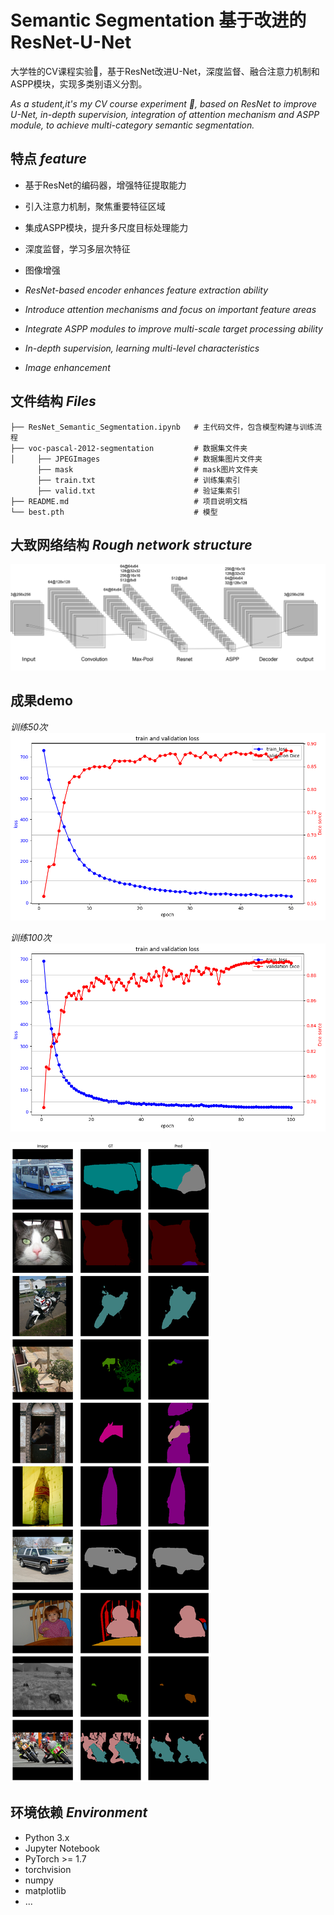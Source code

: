 # Semantic Segmentation 基于改进的ResNet-U-Net

大学牲的CV课程实验🥲，基于ResNet改进U-Net，深度监督、融合注意力机制和ASPP模块，实现多类别语义分割。

*As a student,it's my CV course experiment 🥲, based on ResNet to improve U-Net, in-depth supervision, integration of attention mechanism and ASPP module, to achieve multi-category semantic segmentation.*

## 特点 *feature*

- 基于ResNet的编码器，增强特征提取能力
- 引入注意力机制，聚焦重要特征区域
- 集成ASPP模块，提升多尺度目标处理能力
- 深度监督，学习多层次特征
- 图像增强


- *ResNet-based encoder enhances feature extraction ability*
- *Introduce attention mechanisms and focus on important feature areas*
- *Integrate ASPP modules to improve multi-scale target processing ability*
- *In-depth supervision, learning multi-level characteristics*
- *Image enhancement*


## 文件结构 *Files*
```
├── ResNet_Semantic_Segmentation.ipynb   # 主代码文件，包含模型构建与训练流程
├── voc-pascal-2012-segmentation         # 数据集文件夹
│     ├── JPEGImages                     # 数据集图片文件夹
      ├── mask                           # mask图片文件夹
      ├── train.txt                      # 训练集索引
      ├── valid.txt                      # 验证集索引
├── README.md                            # 项目说明文档
└── best.pth                             # 模型                           
```

## 大致网络结构 *Rough network structure*
![](nn.png)


## 成果demo
*训练50次*
!['训练50次'loss和dice sorce'](graph.png)

*训练100次*
!['训练100次loss和dice sorce'](graph100.png)

![demo](valid.png)




## 环境依赖 *Environment*

- Python 3.x
- Jupyter Notebook
- PyTorch >= 1.7
- torchvision
- numpy
- matplotlib
- ...


